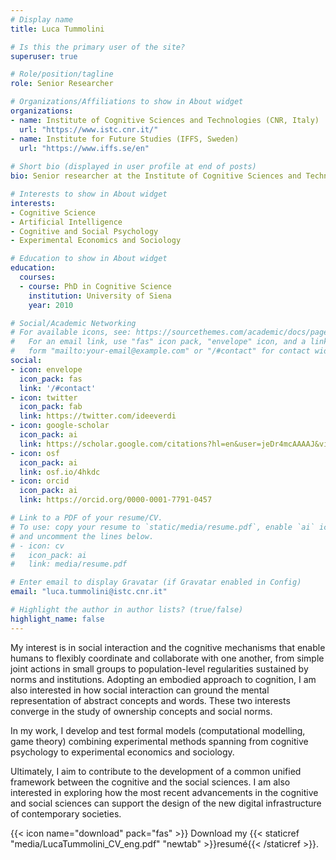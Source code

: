 ```yaml
---
# Display name
title: Luca Tummolini

# Is this the primary user of the site?
superuser: true

# Role/position/tagline
role: Senior Researcher  

# Organizations/Affiliations to show in About widget
organizations:
- name: Institute of Cognitive Sciences and Technologies (CNR, Italy)
  url: "https://www.istc.cnr.it/"
- name: Institute for Future Studies (IFFS, Sweden)
  url: "https://www.iffs.se/en"
 
# Short bio (displayed in user profile at end of posts)
bio: Senior researcher at the Institute of Cognitive Sciences and Technologies of the Italian Research Council in Rome and associated fellow at the Institute for Future Studies in Sweden. He is interested in social interaction and the cognitive mechanisms that enable humans to flexibly coordinate and collaborate with one another from shared deliberation in small groups to conformity with population-wide regularities like conventions and social norms. He has published in philosophy, psychology, economics and computer science journals. He is the author of more than 50 articles and co-editors of three volumes.  

# Interests to show in About widget
interests:
- Cognitive Science
- Artificial Intelligence
- Cognitive and Social Psychology
- Experimental Economics and Sociology

# Education to show in About widget
education:
  courses:
  - course: PhD in Cognitive Science
    institution: University of Siena
    year: 2010

# Social/Academic Networking
# For available icons, see: https://sourcethemes.com/academic/docs/page-builder/#icons
#   For an email link, use "fas" icon pack, "envelope" icon, and a link in the
#   form "mailto:your-email@example.com" or "/#contact" for contact widget.
social:
- icon: envelope
  icon_pack: fas
  link: '/#contact'
- icon: twitter
  icon_pack: fab
  link: https://twitter.com/ideeverdi
- icon: google-scholar  
  icon_pack: ai
  link: https://scholar.google.com/citations?hl=en&user=jeDr4mcAAAAJ&view_op=list_works&sortby=pubdate
- icon: osf
  icon_pack: ai
  link: osf.io/4hkdc
- icon: orcid
  icon_pack: ai
  link: https://orcid.org/0000-0001-7791-0457

# Link to a PDF of your resume/CV.
# To use: copy your resume to `static/media/resume.pdf`, enable `ai` icons in `params.toml`, 
# and uncomment the lines below.
# - icon: cv
#   icon_pack: ai
#   link: media/resume.pdf

# Enter email to display Gravatar (if Gravatar enabled in Config)
email: "luca.tummolini@istc.cnr.it"

# Highlight the author in author lists? (true/false)
highlight_name: false
---
```


My interest is in social interaction and the cognitive mechanisms that enable humans to flexibly coordinate and collaborate with one another, from simple joint actions in small groups to population-level regularities sustained by norms and institutions. Adopting an embodied approach to cognition, I am also interested in how social interaction can ground the mental representation of abstract concepts and words. These two interests converge in the study of ownership concepts and social norms. 

In my work, I develop and test formal models (computational modelling, game theory) combining experimental methods spanning from cognitive psychology to experimental economics and sociology. 

Ultimately, I aim to contribute to the development of a common unified framework between the cognitive and the social sciences. I am also interested in exploring how the most recent advancements in the cognitive and social sciences can support the design of the new digital infrastructure of contemporary societies.

{{< icon name="download" pack="fas" >}} Download my {{< staticref "media/LucaTummolini_CV_eng.pdf" "newtab" >}}resumé{{< /staticref >}}.
